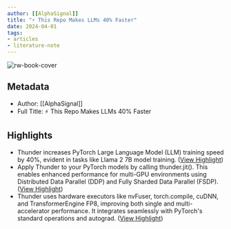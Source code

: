 ```yaml
---
author: [[AlphaSignal]]
title: "⚡️ This Repo Makes LLMs 40% Faster"
date: 2024-04-01
tags: 
- articles
- literature-note
---
```

![rw-book-cover](https://readwise-assets.s3.amazonaws.com/static/images/article0.00998d930354.png)

## Metadata
- Author: [[AlphaSignal]]
- Full Title: ⚡️ This Repo Makes LLMs 40% Faster

## Highlights
- Thunder increases PyTorch Large Language Model (LLM) training speed by 40%, evident in tasks like Llama 2 7B model training. ([View Highlight](https://read.readwise.io/read/01ht10pn0za0mg9t8qtfzb8b5f))
- Apply Thunder to your PyTorch models by calling thunder.jit(). This enables enhanced performance for multi-GPU environments using Distributed Data Parallel (DDP) and Fully Sharded Data Parallel (FSDP). ([View Highlight](https://read.readwise.io/read/01ht10pxdez7qdrdvmt1av53hj))
- Thunder uses hardware executors like nvFuser, torch.compile, cuDNN, and TransformerEngine FP8, improving both single and multi-accelerator performance. It integrates seamlessly with PyTorch's standard operations and autograd. ([View Highlight](https://read.readwise.io/read/01ht10q07d18kcdan6rs0ce323))
